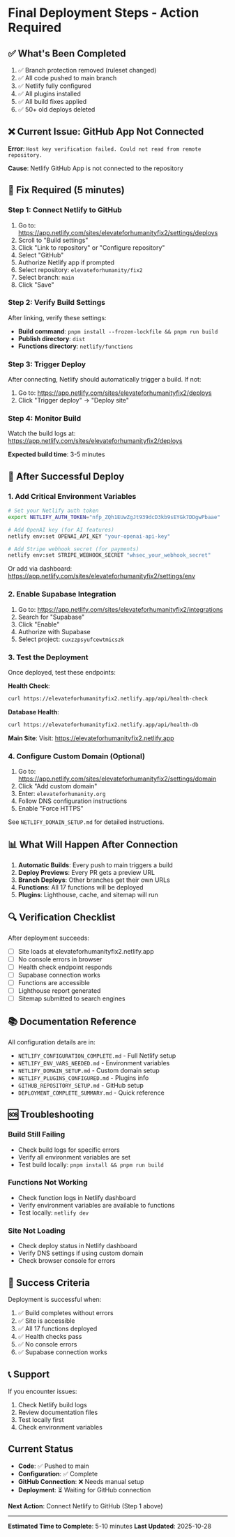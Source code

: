 # Final Deployment Steps - Action Required

## ✅ What's Been Completed

1. ✅ Branch protection removed (ruleset changed)
2. ✅ All code pushed to main branch
3. ✅ Netlify fully configured
4. ✅ All plugins installed
5. ✅ All build fixes applied
6. ✅ 50+ old deploys deleted

## ❌ Current Issue: GitHub App Not Connected

**Error**: `Host key verification failed. Could not read from remote repository.`

**Cause**: Netlify GitHub App is not connected to the repository

## 🔧 Fix Required (5 minutes)

### Step 1: Connect Netlify to GitHub

1. Go to: https://app.netlify.com/sites/elevateforhumanityfix2/settings/deploys
2. Scroll to "Build settings"
3. Click "Link to repository" or "Configure repository"
4. Select "GitHub"
5. Authorize Netlify app if prompted
6. Select repository: `elevateforhumanity/fix2`
7. Select branch: `main`
8. Click "Save"

### Step 2: Verify Build Settings

After linking, verify these settings:
- **Build command**: `pnpm install --frozen-lockfile && pnpm run build`
- **Publish directory**: `dist`
- **Functions directory**: `netlify/functions`

### Step 3: Trigger Deploy

After connecting, Netlify should automatically trigger a build. If not:
1. Go to: https://app.netlify.com/sites/elevateforhumanityfix2/deploys
2. Click "Trigger deploy" → "Deploy site"

### Step 4: Monitor Build

Watch the build logs at:
https://app.netlify.com/sites/elevateforhumanityfix2/deploys

**Expected build time**: 3-5 minutes

## 🎯 After Successful Deploy

### 1. Add Critical Environment Variables

```bash
# Set your Netlify auth token
export NETLIFY_AUTH_TOKEN="nfp_ZQh1EUwZgJt939dcD3kb9sEYGk7DDgwPbaae"

# Add OpenAI key (for AI features)
netlify env:set OPENAI_API_KEY "your-openai-api-key"

# Add Stripe webhook secret (for payments)
netlify env:set STRIPE_WEBHOOK_SECRET "whsec_your_webhook_secret"
```

Or add via dashboard:
https://app.netlify.com/sites/elevateforhumanityfix2/settings/env

### 2. Enable Supabase Integration

1. Go to: https://app.netlify.com/sites/elevateforhumanityfix2/integrations
2. Search for "Supabase"
3. Click "Enable"
4. Authorize with Supabase
5. Select project: `cuxzzpsyufcewtmicszk`

### 3. Test the Deployment

Once deployed, test these endpoints:

**Health Check**:
```bash
curl https://elevateforhumanityfix2.netlify.app/api/health-check
```

**Database Health**:
```bash
curl https://elevateforhumanityfix2.netlify.app/api/health-db
```

**Main Site**:
Visit: https://elevateforhumanityfix2.netlify.app

### 4. Configure Custom Domain (Optional)

1. Go to: https://app.netlify.com/sites/elevateforhumanityfix2/settings/domain
2. Click "Add custom domain"
3. Enter: `elevateforhumanity.org`
4. Follow DNS configuration instructions
5. Enable "Force HTTPS"

See `NETLIFY_DOMAIN_SETUP.md` for detailed instructions.

## 📊 What Will Happen After Connection

1. **Automatic Builds**: Every push to main triggers a build
2. **Deploy Previews**: Every PR gets a preview URL
3. **Branch Deploys**: Other branches get their own URLs
4. **Functions**: All 17 functions will be deployed
5. **Plugins**: Lighthouse, cache, and sitemap will run

## 🔍 Verification Checklist

After deployment succeeds:

- [ ] Site loads at elevateforhumanityfix2.netlify.app
- [ ] No console errors in browser
- [ ] Health check endpoint responds
- [ ] Supabase connection works
- [ ] Functions are accessible
- [ ] Lighthouse report generated
- [ ] Sitemap submitted to search engines

## 📚 Documentation Reference

All configuration details are in:
- `NETLIFY_CONFIGURATION_COMPLETE.md` - Full Netlify setup
- `NETLIFY_ENV_VARS_NEEDED.md` - Environment variables
- `NETLIFY_DOMAIN_SETUP.md` - Custom domain setup
- `NETLIFY_PLUGINS_CONFIGURED.md` - Plugins info
- `GITHUB_REPOSITORY_SETUP.md` - GitHub setup
- `DEPLOYMENT_COMPLETE_SUMMARY.md` - Quick reference

## 🆘 Troubleshooting

### Build Still Failing
- Check build logs for specific errors
- Verify all environment variables are set
- Test build locally: `pnpm install && pnpm run build`

### Functions Not Working
- Check function logs in Netlify dashboard
- Verify environment variables are available to functions
- Test locally: `netlify dev`

### Site Not Loading
- Check deploy status in Netlify dashboard
- Verify DNS settings if using custom domain
- Check browser console for errors

## 🎉 Success Criteria

Deployment is successful when:
1. ✅ Build completes without errors
2. ✅ Site is accessible
3. ✅ All 17 functions deployed
4. ✅ Health checks pass
5. ✅ No console errors
6. ✅ Supabase connection works

## 📞 Support

If you encounter issues:
1. Check Netlify build logs
2. Review documentation files
3. Test locally first
4. Check environment variables

## Current Status

- **Code**: ✅ Pushed to main
- **Configuration**: ✅ Complete
- **GitHub Connection**: ❌ Needs manual setup
- **Deployment**: ⏳ Waiting for GitHub connection

**Next Action**: Connect Netlify to GitHub (Step 1 above)

---

**Estimated Time to Complete**: 5-10 minutes
**Last Updated**: 2025-10-28
